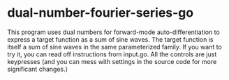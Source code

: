 # dual-number-fourier-series-go

This program uses dual numbers for forward-mode auto-differentiation to express a target function as a sum of sine waves. The target function is itself a sum of sine waves in the same parameterized family. If you want to try it, you can read off instructions from input.go. All the controls are just keypresses (and you can mess with settings in the source code for more significant changes.)
